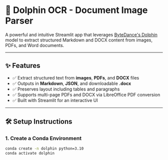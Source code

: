 # 🐬 Dolphin OCR - Document Image Parser

A powerful and intuitive Streamlit app that leverages [ByteDance's Dolphin](https://github.com/bytedance/Dolphin) model to extract structured Markdown and DOCX content from images, PDFs, and Word documents.

---

## ✨ Features

- ✅ Extract structured text from **images**, **PDFs**, and **DOCX** files  
- ✅ Outputs in **Markdown**, **JSON**, and downloadable **.docx**  
- ✅ Preserves layout including tables and paragraphs  
- ✅ Supports multi-page PDFs and DOCX via LibreOffice PDF conversion  
- ✅ Built with Streamlit for an interactive UI  

---

## 🛠️ Setup Instructions

### 1. Create a Conda Environment

```bash
conda create -n dolphin python=3.10
conda activate dolphin
